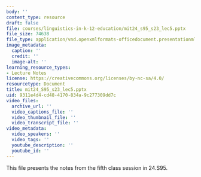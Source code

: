 ```yaml
---
body: ''
content_type: resource
draft: false
file: courses/linguistics-in-k-12-education/mit24_s95_s23_lec5.pptx
file_size: 74638
file_type: application/vnd.openxmlformats-officedocument.presentationml.presentation
image_metadata:
  caption: ''
  credit: ''
  image-alt: ''
learning_resource_types:
- Lecture Notes
license: https://creativecommons.org/licenses/by-nc-sa/4.0/
resourcetype: Document
title: mit24_S95_s23_lec5.pptx
uid: 9311e4d4-cd48-4170-834a-9c277309dd7c
video_files:
  archive_url: ''
  video_captions_file: ''
  video_thumbnail_file: ''
  video_transcript_file: ''
video_metadata:
  video_speakers: ''
  video_tags: ''
  youtube_description: ''
  youtube_id: ''
---
```

This file presents the notes from the fifth class session in 24.S95.